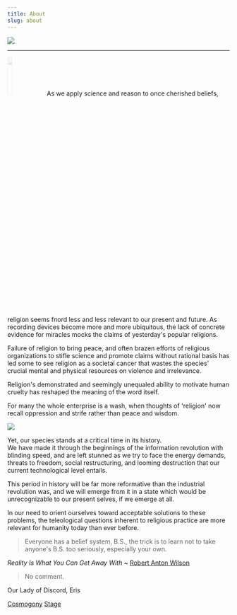 ```yaml
---
title: About
slug: about
---
```


<img class="flush" src="/image/froodlarge.png">

-----------------------------

<img src="/image/flake.png" class="left" style="width: 15%; margin-right: 10px; opacity: 0.2;">
As we apply science and reason to once cherished beliefs, religion seems fnord less and less relevant to our present and future. As recording devices become more and more ubiquitous, the lack of concrete evidence for miracles mocks the claims of yesterday's popular religions.

Failure of religion to bring peace, and often brazen efforts of religious organizations to stifle science and promote claims without rational basis has led some to see religion as a societal cancer that wastes the species' crucial mental and physical resources on violence and irrelevance.

Religion's demonstrated and seemingly unequaled ability to motivate human cruelty has reshaped the meaning of the word itself.

For many the whole enterprise is a wash, when thoughts of 'religion' now recall oppression and strife rather than peace and wisdom.

<img src="/image/bnyp.png" class="right">

<span class="scaps">Yet</span>, our species stands at a critical time in its history.
<br>We have made it through the beginnings of the information revolution with blinding speed, and are left stunned as we try to face the energy demands, threats to freedom, social restructuring, and looming destruction that our current technological level entails.

This period in history will be far more reformative than the industrial revolution was, and we will emerge from it in a state which would be unrecognizable to our present selves, if we emerge at all.

In our need to orient ourselves toward acceptable solutions to these problems, the teleological questions inherent to religious practice are more relevant for humanity today than ever before.

> Everyone has a belief system, B.S., the trick is to learn not to take anyone's B.S. too seriously, especially your own.

<p class="attribution"><i>Reality Is What You Can Get Away With</i> ~ <a href="https://www.youtube.com/watch?list=UUkSH88oT4dDl3aZQZKM_BIw&feature=player_detailpage&v=zTLkiJUX05A">Robert Anton Wilson</a></p>

> No comment.

<p class="attribution">Our Lady of Discord, Eris</p>

<a href="/read/cosmogony" class="prev">Cosmogony</a>
<a href="/read/stage" class="next">Stage</a>
